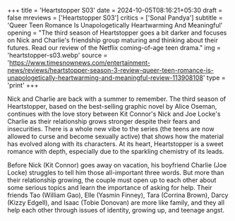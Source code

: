 +++
title = 'Heartstopper S03'
date = 2024-10-05T08:16:21+05:30
draft = false
mreviews = ['Heartstopper S03']
critics = ['Sonal Pandya']
subtitle = 'Queer Teen Romance Is Unapologetically Heartwarming And Meaningful'
opening = "The third season of Heartstopper goes a bit darker and focuses on Nick and Charlie's friendship group maturing and thinking about their futures. Read our review of the Netflix coming-of-age teen drama."
img = 'heartstopper-s03.webp'
source = 'https://www.timesnownews.com/entertainment-news/reviews/heartstopper-season-3-review-queer-teen-romance-is-unapologetically-heartwarming-and-meaningful-review-113908108'
type = 'print'
+++

Nick and Charlie are back with a summer to remember. The third season of Heartstopper, based on the best-selling graphic novel by Alice Oseman, continues with the love story between Kit Connor's Nick and Joe Locke's Charlie as their relationship grows stronger despite their fears and insecurities. There is a whole new vibe to the series (the teens are now allowed to curse and become sexually active) that shows how the material has evolved along with its characters. At its heart, Heartstopper is a sweet romance with depth, especially due to the sparkling chemistry of its leads.

Before Nick (Kit Connor) goes away on vacation, his boyfriend Charlie (Joe Locke) struggles to tell him those all-important three words. But more than their relationship growing, the couple must open up to each other about some serious topics and learn the importance of asking for help. Their friends Tao (William Gao), Elle (Yasmin Finney), Tara (Corrina Brown), Darcy (Kizzy Edgell), and Isaac (Tobie Donovan) are more like family, and they all help each other through issues of identity, growing up, and teenage angst.
